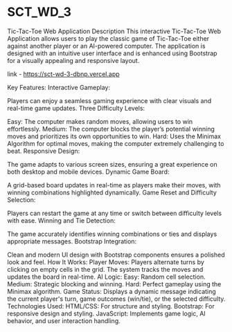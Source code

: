 # SCT_WD_3
Tic-Tac-Toe Web Application Description
This interactive Tic-Tac-Toe Web Application allows users to play the classic game of Tic-Tac-Toe either against another player or an AI-powered computer. The application is designed with an intuitive user interface and is enhanced using Bootstrap for a visually appealing and responsive layout.

link - https://sct-wd-3-dbnp.vercel.app

Key Features:
Interactive Gameplay:

Players can enjoy a seamless gaming experience with clear visuals and real-time game updates.
Three Difficulty Levels:

Easy: The computer makes random moves, allowing users to win effortlessly.
Medium: The computer blocks the player’s potential winning moves and prioritizes its own opportunities to win.
Hard: Uses the Minimax Algorithm for optimal moves, making the computer extremely challenging to beat.
Responsive Design:

The game adapts to various screen sizes, ensuring a great experience on both desktop and mobile devices.
Dynamic Game Board:

A grid-based board updates in real-time as players make their moves, with winning combinations highlighted dynamically.
Game Reset and Difficulty Selection:

Players can restart the game at any time or switch between difficulty levels with ease.
Winning and Tie Detection:

The game accurately identifies winning combinations or ties and displays appropriate messages.
Bootstrap Integration:

Clean and modern UI design with Bootstrap components ensures a polished look and feel.
How It Works:
Player Moves: Players alternate turns by clicking on empty cells in the grid. The system tracks the moves and updates the board in real-time.
AI Logic:
Easy: Random cell selection.
Medium: Strategic blocking and winning.
Hard: Perfect gameplay using the Minimax algorithm.
Game Status: Displays a dynamic message indicating the current player's turn, game outcomes (win/tie), or the selected difficulty.
Technologies Used:
HTML/CSS: For structure and styling.
Bootstrap: For responsive design and styling.
JavaScript: Implements game logic, AI behavior, and user interaction handling.
